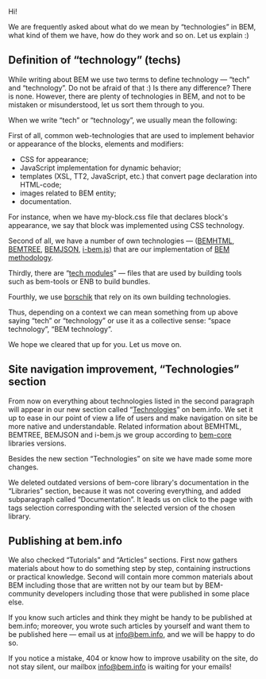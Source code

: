Hi! 

We are frequently asked about what do we mean by “technologies” in BEM, what kind of them we have, how do they work and so on. Let us explain :)

## Definition of “technology” (techs)

While writing about BEM we use two terms to define technology — “tech” and “technology”. Do not be afraid of that :) Is there any difference? There is none. However, there are plenty of technologies in BEM, and not to be mistaken or misunderstood, let us sort them through to you.  

When we write “tech” or “technology”, we usually mean the following:

First of all, common web-technologies that are used to implement behavior or appearance of the blocks, elements and modifiers:
* CSS for appearance;
* JavaScript implementation for dynamic behavior;
* templates (XSL, TT2, JavaScript, etc.) that convert page declaration into HTML-code;
* images related to BEM entity;
* documentation.

For instance, when we have my-block.css file that declares block's appearance, we say that block was implemented using CSS technology.

Second of all, we have a number of own technologies — ([BEMHTML](http://bem.info/technology/bemhtml/current/reference/), [BEMTREE](http://bem.info/technology/bemtree/current/bemtree/), [BEMJSON](http://bem.info/technology/bemjson/current/bemjson/), [i-bem.js](http://bem.info/tutorials/bem-js-tutorial/)) that are our implementation of [BEM methodology](http://bem.info/method/).

Thirdly, there are “[tech modules](http://bem.info/tools/bem/bem-tools/tech-modules/)” — files that are used by building tools such as bem-tools or ENB to build bundles.

Fourthly, we use [borschik](http://bem.info/tools/optimizers/borschik/) that rely on its own building technologies.

Thus, depending on a context we can mean something from up above saying “tech” or “technology” or use it as a collective sense: “space technology”, “BEM technology”.

We hope we cleared that up for you. Let us move on.

## Site navigation improvement, “Technologies” section

From now on everything about technologies listed in the second paragraph will appear in our new section called “[Technologies](http://bem.info/technology/)” on bem.info. We set it up to ease in our point of view a life of users and make navigation on site be more native and understandable. Related information about BEMHTML, BEMTREE, BEMJSON and i-bem.js we group according to [bem-core](http://bem.info/libs/bem-core/) libraries versions.

Besides the new section “Technologies” on site we have made some more changes.

We deleted outdated versions of bem-core library's documentation in the “Libraries” section, because it was not covering everything, and added subparagraph called “Documentation”. It leads us on click to the page with tags selection corresponding with the selected version of the chosen library.

## Publishing at bem.info

We also checked “Tutorials” and “Articles” sections. First now gathers materials about how to do something step by step, containing instructions or practical knowledge. Second will contain more common materials about BEM including those that are written not by our team but by BEM-community developers including those that were published in some place else. 

If you know such articles and think they might be handy to be published at bem.info; moreover, you wrote such articles by yourself and want them to be published here — email us at info@bem.info, and we will be happy to do so.

If you notice a mistake, 404 or know how to improve usability on the site, do not stay silent, our mailbox info@bem.info is waiting for your emails!
